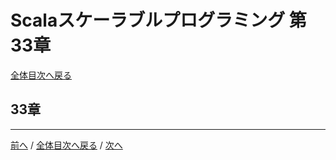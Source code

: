 # Scalaスケーラブルプログラミング 第33章
[全体目次へ戻る](index.md)

## 33章

***

[前へ](c32.md) /
[全体目次へ戻る](index.md) /
[次へ](c34.md)
